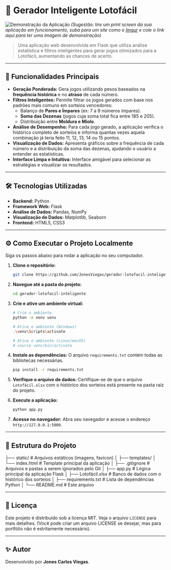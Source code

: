 # 🎲 Gerador Inteligente Lotofácil

![Demonstração da Aplicação](https://i.imgur.com/link_para_sua_imagem.png) 
*(Sugestão: tire um print screen da sua aplicação em funcionamento, suba para um site como o [Imgur](https://imgur.com/upload) e cole o link aqui para ter uma imagem de demonstração)*

> Uma aplicação web desenvolvida em Flask que utiliza análise estatística e filtros inteligentes para gerar jogos otimizados para a Lotofácil, aumentando as chances de acerto.

---

## 🚀 Funcionalidades Principais

*   **Geração Ponderada:** Gera jogos utilizando pesos baseados na **frequência histórica** e no **atraso** de cada número.
*   **Filtros Inteligentes:** Permite filtrar os jogos gerados com base nos padrões mais comuns em sorteios vencedores:
    *   Balanço de **Pares e Ímpares** (ex: 7 a 9 números ímpares).
    *   **Soma das Dezenas** (jogos cuja soma total fica entre 185 e 205).
    *   Distribuição entre **Moldura e Miolo**.
*   **Análise de Desempenho:** Para cada jogo gerado, a aplicação verifica o histórico completo de sorteios e informa quantas vezes aquela combinação já teria feito 11, 12, 13, 14 ou 15 pontos.
*   **Visualização de Dados:** Apresenta gráficos sobre a frequência de cada número e a distribuição da soma das dezenas, ajudando o usuário a entender as estatísticas.
*   **Interface Limpa e Intuitiva:** Interface amigável para selecionar as estratégias e visualizar os resultados.

---

## 🛠️ Tecnologias Utilizadas

*   **Backend:** Python
*   **Framework Web:** Flask
*   **Análise de Dados:** Pandas, NumPy
*   **Visualização de Dados:** Matplotlib, Seaborn
*   **Frontend:** HTML5, CSS3

---

## ⚙️ Como Executar o Projeto Localmente

Siga os passos abaixo para rodar a aplicação no seu computador.

1.  **Clone o repositório:**
    ```bash
    git clone https://github.com/JonesViegas/gerador-lotofacil-inteligente.git
    ```

2.  **Navegue até a pasta do projeto:**
    ```bash
    cd gerador-lotofacil-inteligente
    ```

3.  **Crie e ative um ambiente virtual:**
    ```bash
    # Crie o ambiente
    python -m venv venv

    # Ative o ambiente (Windows)
    .\venv\Scripts\activate

    # Ative o ambiente (Linux/macOS)
    # source venv/bin/activate
    ```

4.  **Instale as dependências:**
    O arquivo `requirements.txt` contém todas as bibliotecas necessárias.
    ```bash
    pip install -r requirements.txt
    ```

5.  **Verifique o arquivo de dados:**
    Certifique-se de que o arquivo `Lotofácil.xlsx` com o histórico dos sorteios está presente na pasta raiz do projeto.

6.  **Execute a aplicação:**
    ```bash
    python app.py
    ```

7.  **Acesse no navegador:**
    Abra seu navegador e acesse o endereço `http://127.0.0.1:5000`.

---

## 📂 Estrutura do Projeto

├── static/ # Arquivos estáticos (imagens, favicon)
│
├── templates/
│ └── index.html # Template principal da aplicação
│
├── .gitignore # Arquivos e pastas a serem ignorados pelo Git
│
├── app.py # Lógica principal da aplicação Flask
│
├── Lotofácil.xlsx # Banco de dados com o histórico dos sorteios
│
├── requirements.txt # Lista de dependências Python
│
└── README.md # Este arquivo


---

## 📄 Licença

Este projeto é distribuído sob a licença MIT. Veja o arquivo `LICENSE` para mais detalhes. (Você pode criar um arquivo LICENSE se desejar, mas para portfólio não é estritamente necessário).

---

## ✨ Autor

Desenvolvido por **Jones Carlos Viegas**.